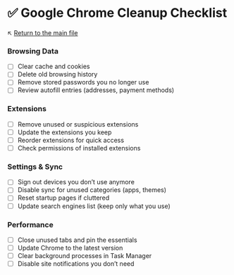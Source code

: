 # ✅ Google Chrome Cleanup Checklist

↖️ [Return to the main file](../README.md)

### Browsing Data
- [ ] Clear cache and cookies
- [ ] Delete old browsing history
- [ ] Remove stored passwords you no longer use
- [ ] Review autofill entries (addresses, payment methods)

### Extensions
- [ ] Remove unused or suspicious extensions
- [ ] Update the extensions you keep
- [ ] Reorder extensions for quick access
- [ ] Check permissions of installed extensions

### Settings & Sync
- [ ] Sign out devices you don’t use anymore
- [ ] Disable sync for unused categories (apps, themes)
- [ ] Reset startup pages if cluttered
- [ ] Update search engines list (keep only what you use)

### Performance
- [ ] Close unused tabs and pin the essentials
- [ ] Update Chrome to the latest version
- [ ] Clear background processes in Task Manager
- [ ] Disable site notifications you don’t need